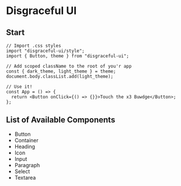 # Disgraceful UI

## Start

```tsx
// Import .css styles
import "disgraceful-ui/style";
import { Button, theme } from "disgraceful-ui";

// Add scoped className to the root of you'r app
const { dark_theme, light_theme } = theme;
document.body.classList.add(light_theme);

// Use it!
const App = () => {
  return <Button onClick={() => {}}>Touch the x3 Buwdge</Button>;
};
```

## List of Available Components

- Button
- Container
- Heading
- Icon
- Input
- Paragraph
- Select
- Textarea
